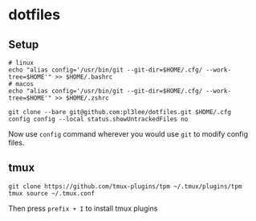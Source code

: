 # dotfiles
## Setup
```
# linux
echo "alias config='/usr/bin/git --git-dir=$HOME/.cfg/ --work-tree=$HOME'" >> $HOME/.bashrc
# macos
echo "alias config='/usr/bin/git --git-dir=$HOME/.cfg/ --work-tree=$HOME'" >> $HOME/.zshrc

git clone --bare git@github.com:pl3lee/dotfiles.git $HOME/.cfg
config config --local status.showUntrackedFiles no
```
Now use `config` command wherever you would use `git` to modify config files.

## tmux
```
git clone https://github.com/tmux-plugins/tpm ~/.tmux/plugins/tpm
tmux source ~/.tmux.conf
```
Then press `prefix + I` to install tmux plugins
